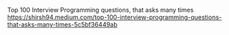 Top 100 Interview Programming questions, that asks many times
https://shirsh94.medium.com/top-100-interview-programming-questions-that-asks-many-times-5c5bf36449ab
